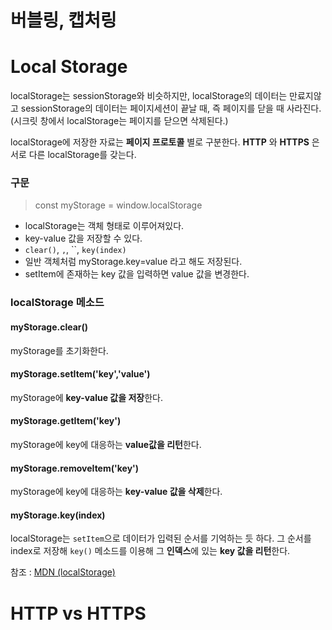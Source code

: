 # 버블링, 캡처링

# Local Storage

localStorage는 sessionStorage와 비슷하지만, localStorage의 데이터는 만료지않고 sessionStorage의 데이터는 페이지세션이 끝날 때, 즉 페이지를 닫을 때 사라진다. (시크릿 창에서 localStorage는 페이지를 닫으면 삭제된다.)

localStorage에 저장한 자료는 **페이지 프로토콜** 별로 구분한다. **HTTP** 와 **HTTPS** 은 서로 다른 localStorage를 갖는다.

### 구문

> const myStorage = window.localStorage

- localStorage는 객체 형태로 이루어져있다.
- key-value 값을 저장할 수 있다.
- `clear()`, `,`, ``, `key(index)`
- 일반 객체처럼 myStorage.key=value 라고 해도 저장된다.
- setItem에 존재하는 key 값을 입력하면 value 값을 변경한다.

### localStorage 메소드

#### myStorage.clear()

myStorage를 초기화한다.

#### myStorage.setItem('key','value')

myStorage에 **key-value 값을 저장**한다.

#### myStorage.getItem('key')

myStorage에 key에 대응하는 **value값을 리턴**한다.

#### myStorage.removeItem('key')

myStorage에 key에 대응하는 **key-value 값을 삭제**한다.

#### myStorage.key(index)

localStorage는 `setItem`으로 데이터가 입력된 순서를 기억하는 듯 하다. 그 순서를 index로 저장해 `key()` 메소드를 이용해 그 **인덱스**에 있는 **key 값을 리턴**한다.

참조 : [MDN (localStorage)](https://developer.mozilla.org/ko/docs/Web/API/Window/localStorage)

# HTTP vs HTTPS
